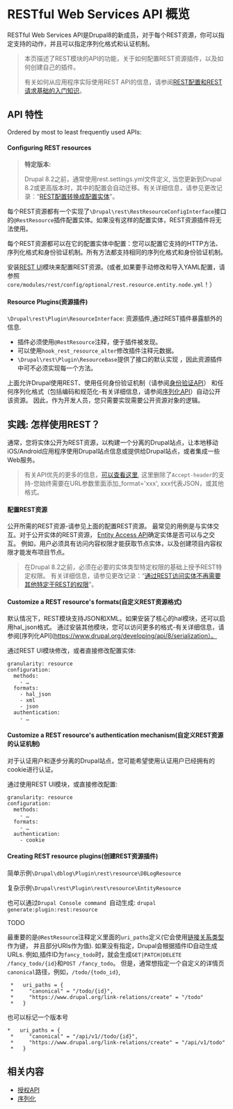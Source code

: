 RESTful Web Services API 概览
===========================
RESTful Web Services API是Drupal8的新成员，对于每个REST资源，你可以指定支持的动作，并且可以指定序列化格式和认证机制。
>
> 本页描述了REST模块的API的功能，关于如何配置REST资源插件，以及如何创建自己的插件。
>
> 有关如何从应用程序实际使用REST API的信息，请参阅[REST配置和REST请求基础的入门知识](restful_started.md)。

## API 特性
Ordered by most to least frequently used APIs:
#### **Configuring REST resources**
> **特定版本:**
>
> Drupal 8.2之前，通常使用rest.settings.yml文件定义,
> 当您更新到Drupal 8.2或更高版本时，其中的配置会自动迁移。有关详细信息，请参见更改记录：“[REST配置转换成配置实体](https://www.drupal.org/node/2747231)”。

每个REST资源都有一个实现了`\Drupal\rest\RestResourceConfigInterface`接口的`@RestResource`插件配置实体。如果没有这样的配置实体，REST资源插件将无法使用。

每个REST资源都可以在它的配置实体中配置：您可以配置它支持的HTTP方法、序列化格式和身份验证机制。所有方法都支持相同的序列化格式和身份验证机制。

安装[REST UI](https://www.drupal.org/project/restui)模块来配置REST资源。(或者,如果要手动修改和导入YAML配置，请参照`core/modules/rest/config/optional/rest.resource.entity.node.yml`！）

#### **Resource Plugins(资源插件)**
`\Drupal\rest\Plugin\ResourceInterface`: 资源插件,通过REST插件暴露额外的信息.
* 插件必须使用`@RestResource`注释，便于插件被发现。
* 可以使用`hook_rest_resource_alter`修改插件注释元数据。
* `\Drupal\rest\Plugin\ResourceBase`提供了接口的默认实现 ，因此资源插件中可不必须实现每一个方法。

上面允许Drupal使用REST、使用任何身份验证机制（请参阅[身份验证API](https://www.drupal.org/developing/api/8/authentication)）
和任何序列化格式（包括编码和规范化-有关详细信息，请参阅[序列化API](https://www.drupal.org/developing/api/8/serialization)）自动公开该资源。
因此，作为开发人员，您只需要实现需要公开资源对象的逻辑。


## <a name="practical">实践: 怎样使用REST？</a>
通常，您将实体公开为REST资源，以构建一个分离的Drupal站点，让本地移动iOS/Android应用程序使用Drupal站点信息或提供给Drupal站点，或者集成一些Web服务。
>
> 有关API优先的更多的信息，[可以查看这里](https://www.drupal.org/project/issues/search?issue_tags=API-First%20Initiative),
> 这里删除了`Accept-header`的支持-您始终需要在URL参数里面添加_format='xxx', xxx代表JSON，或其他格式。

#### **配置REST资源**
公开所需的REST资源-请参见上面的配置REST资源。
最常见的用例是与实体交互。对于公开实体的REST资源，
[Entity Access API](https://www.drupal.org/docs/8/api/entity-api/access-on-entities-tbd)确定实体是否可以与之交互。
例如，用户必须具有访问内容权限才能获取节点实体，以及创建项目内容权限才能发布项目节点。

>在Drupal 8.2之前，必须在必要的实体类型特定权限的基础上授予REST特定权限。
>有关详细信息，请参见更改记录：“[通过REST访问实体不再需要其他特定于REST的权限](https://www.drupal.org/node/2733435)”。

#### **Customize a REST resource's formats(自定义REST资源格式)**
默认情况下，REST模块支持JSON和XML。如果安装了核心的hal模块，还可以启用hal_json格式。
通过安装其他模块，您可以访问更多的格式-有关详细信息，请参阅[序列化API](https://www.drupal.org/developing/api/8/serialization）。

通过REST UI模块修改，或者直接修改配置实体:
```
granularity: resource
configuration:
  methods:
    - …
  formats:
    - hal_json
    - xml
    - json
  authentication:
    - …
```
#### Customize a REST resource's authentication mechanism(自定义REST资源的认证机制)
对于认证用户和逐步分离的Drupal站点，您可能希望使用认证用户已经拥有的cookie进行认证。

通过使用REST UI模块，或直接修改配置:
```
granularity: resource
configuration:
  methods:
    - …
  formats:
    - …
  authentication:
    - cookie
```
#### Creating REST resource plugins(创建REST资源插件)
简单示例`\Drupal\dblog\Plugin\rest\resource\DBLogResource`

复杂示例`\Drupal\rest\Plugin\rest\resource\EntityResource`

也可以通过`Drupal Console command `自动生成: `drupal generate:plugin:rest:resource`

TODO

最重要的是`@RestResource`注释定义里面的`uri_paths`定义(它会使用[链接关系类型](https://api.drupal.org/api/drupal/core%21core.link_relation_types.yml/8.3.x)作为键，
并且部分URIs作为值). 如果没有指定，Drupal会根据插件ID自动生成URLs.
例如,插件ID为`fancy_todo`时，就会生成`GET|PATCH|DELETE  /fancy_todo/{id}`和`POST /fancy_todo`。
但是，通常想指定一个自定义的详情页`canonical`路径，例如，`/todo/{todo_id}`,
```
 *   uri_paths = {
 *     "canonical" = "/todo/{id}",
 *     "https://www.drupal.org/link-relations/create" = "/todo"
 *   }
```
也可以标记一个版本号
```
*   uri_paths = {
 *     "canonical" = "/api/v1//todo/{id}",
 *     "https://www.drupal.org/link-relations/create" = "/api/v1/todo"
 *   }
```

## 相关内容

* [授权API](https://www.drupal.org/docs/8/api/authentication-api)
* [序列化](https://www.drupal.org/docs/8/core/modules/serialization)













